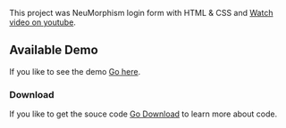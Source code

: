 This project was NeuMorphism login form with HTML & CSS and [Watch video on youtube](https://youtu.be/M2BBghhRRdc).

## Available Demo

If you like to see the demo [Go here](http://jaffery97.github.io/NeuMorphism_login). 

### Download 

If you like to get the souce code [Go Download](http://jaffery97.github.io/NeuMorphism_login) to learn more about code.


